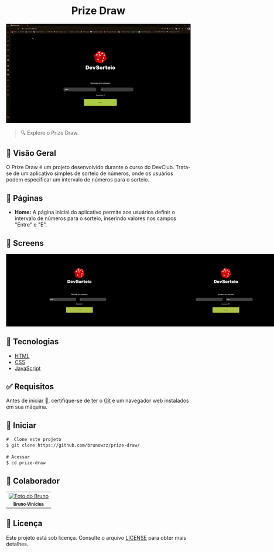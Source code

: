 <h1 align="center" id="top">Prize Draw</h1>

<img src="https://github.com/brunowzz/prize-draw/blob/master/.github/screens/gif.gif" alt="Imagem do projeto"/>

> 🔍 Explore o Prize Draw.

## :page_facing_up: Visão Geral

O Prize Draw é um projeto desenvolvido durante o curso do DevClub. Trata-se de um aplicativo simples de sorteio de números, onde os usuários podem especificar um intervalo de números para o sorteio.

## 📁 Páginas

- **Home:** A página inicial do aplicativo permite aos usuários definir o intervalo de números para o sorteio, inserindo valores nos campos "Entre" e "E".

## 📁 Screens
<div style="display: flex; justify-content: space-between;">
    <img src="https://github.com/brunowzz/prize-draw/blob/master/.github/screens/1.png" alt="Imagem do projeto" width="400"/>
    <img src="https://github.com/brunowzz/prize-draw/blob/master/.github/screens/2.png" alt="Imagem do projeto" width="400"/>
</div>

## 🚀 Tecnologias

- [HTML](https://developer.mozilla.org/pt-BR/docs/Web/HTML)
- [CSS](https://developer.mozilla.org/en-US/docs/Web/CSS)
- [JavaScript](https://developer.mozilla.org/en-US/docs/Web/JavaScript)

## :white_check_mark: Requisitos

Antes de iniciar :checkered_flag:, certifique-se de ter o [Git](https://git-scm.com) e um navegador web instalados em sua máquina.

## :checkered_flag: Iniciar

```
#  Clone este projeto
$ git clone https://github.com/brunowzz/prize-draw/

# Acessar
$ cd prize-draw
```

## 🤝 Colaborador

<table>
  <tr>
    <td align="center">
      <a href="https://github.com/brunowzz">
        <img src="https://avatars.githubusercontent.com/u/94939630?v=4" width="160px;" alt="Foto do Bruno"/><br>
        <sub>
          <b>Bruno Vinícius</b>
        </sub>
      </a>
    </td>
  </tr>
</table>

## 📝 Licença

Este projeto está sob licença. Consulte o arquivo [LICENSE](LICENSE.md) para obter mais detalhes.
